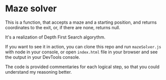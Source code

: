 # Maze solver

This is a function, that accepts a maze and a starting position, and returns coordinates to the exit, or, if there are none, returns null.

It's a realization of Depth First Search algorythm.

If you want to see it in action, you can clone this repo and run `mazeSolver.js` with node in your console, or open `index.html` file in your browser and see the output in your DevTools console. 

The code is provided commentaries for each logical step, so that you could understand my reasoning better. 
